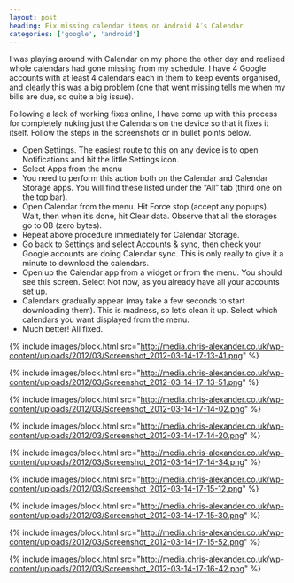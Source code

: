 ```yaml
---
layout: post
heading: Fix missing calendar items on Android 4′s Calendar
categories: ['google', 'android']
---
```


I was playing around with Calendar on my phone the other day and realised whole calendars had gone missing from my schedule. I have 4 Google accounts with at least 4 calendars each in them to keep events organised, and clearly this was a big problem (one that went missing tells me when my bills are due, so quite a big issue).

Following a lack of working fixes online, I have come up with this process for completely nuking just the Calendars on the device so that it fixes it itself. Follow the steps in the screenshots or in bullet points below.

* Open Settings. The easiest route to this on any device is to open Notifications and hit the little Settings icon.
* Select Apps from the menu
* You need to perform this action both on the Calendar and Calendar Storage apps. You will find these listed under the “All” tab (third one on the top bar).
* Open Calendar from the menu. Hit Force stop (accept any popups). Wait, then when it’s done, hit Clear data. Observe that all the storages go to 0B (zero bytes).
* Repeat above procedure immediately for Calendar Storage.
* Go back to Settings and select Accounts & sync, then check your Google accounts are doing Calendar sync. This is only really to give it a minute to download the calendars.
* Open up the Calendar app from a widget or from the menu. You should see this screen. Select Not now, as you already have all your accounts set up.
* Calendars gradually appear (may take a few seconds to start downloading them). This is madness, so let’s clean it up. Select which calendars you want displayed from the menu.
* Much better! All fixed.

{% include images/block.html src="http://media.chris-alexander.co.uk/wp-content/uploads/2012/03/Screenshot_2012-03-14-17-13-41.png" %}

{% include images/block.html src="http://media.chris-alexander.co.uk/wp-content/uploads/2012/03/Screenshot_2012-03-14-17-13-51.png" %}

{% include images/block.html src="http://media.chris-alexander.co.uk/wp-content/uploads/2012/03/Screenshot_2012-03-14-17-14-02.png" %}

{% include images/block.html src="http://media.chris-alexander.co.uk/wp-content/uploads/2012/03/Screenshot_2012-03-14-17-14-20.png" %}

{% include images/block.html src="http://media.chris-alexander.co.uk/wp-content/uploads/2012/03/Screenshot_2012-03-14-17-14-34.png" %}

{% include images/block.html src="http://media.chris-alexander.co.uk/wp-content/uploads/2012/03/Screenshot_2012-03-14-17-15-12.png" %}

{% include images/block.html src="http://media.chris-alexander.co.uk/wp-content/uploads/2012/03/Screenshot_2012-03-14-17-15-30.png" %}

{% include images/block.html src="http://media.chris-alexander.co.uk/wp-content/uploads/2012/03/Screenshot_2012-03-14-17-15-52.png" %}

{% include images/block.html src="http://media.chris-alexander.co.uk/wp-content/uploads/2012/03/Screenshot_2012-03-14-17-16-42.png" %}
